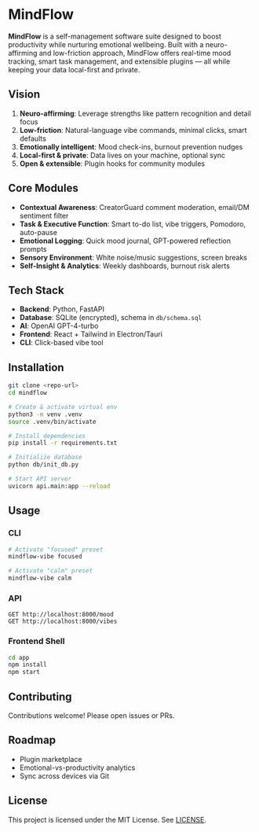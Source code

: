 # MindFlow

**MindFlow** is a self-management software suite designed to boost productivity while nurturing emotional wellbeing. Built with a neuro-affirming and low-friction approach, MindFlow offers real-time mood tracking, smart task management, and extensible plugins — all while keeping your data local-first and private.

## Vision

1. **Neuro-affirming**: Leverage strengths like pattern recognition and detail focus
2. **Low-friction**: Natural-language vibe commands, minimal clicks, smart defaults
3. **Emotionally intelligent**: Mood check-ins, burnout prevention nudges
4. **Local-first & private**: Data lives on your machine, optional sync
5. **Open & extensible**: Plugin hooks for community modules

## Core Modules

- **Contextual Awareness**: CreatorGuard comment moderation, email/DM sentiment filter
- **Task & Executive Function**: Smart to-do list, vibe triggers, Pomodoro, auto-pause
- **Emotional Logging**: Quick mood journal, GPT-powered reflection prompts
- **Sensory Environment**: White noise/music suggestions, screen breaks
- **Self-Insight & Analytics**: Weekly dashboards, burnout risk alerts

## Tech Stack

- **Backend**: Python, FastAPI
- **Database**: SQLite (encrypted), schema in `db/schema.sql`
- **AI**: OpenAI GPT-4-turbo
- **Frontend**: React + Tailwind in Electron/Tauri
- **CLI**: Click-based vibe tool

## Installation

```bash
git clone <repo-url>
cd mindflow

# Create & activate virtual env
python3 -m venv .venv
source .venv/bin/activate

# Install dependencies
pip install -r requirements.txt

# Initialize database
python db/init_db.py

# Start API server
uvicorn api.main:app --reload
```

## Usage

### CLI
```bash
# Activate "focused" preset
mindflow-vibe focused

# Activate "calm" preset
mindflow-vibe calm
```

### API
```http
GET http://localhost:8000/mood
GET http://localhost:8000/vibes
```

### Frontend Shell
```bash
cd app
npm install
npm start
``` 

## Contributing

Contributions welcome! Please open issues or PRs.

## Roadmap

- Plugin marketplace
- Emotional-vs-productivity analytics
- Sync across devices via Git

## License

This project is licensed under the MIT License. See [LICENSE](LICENSE).
